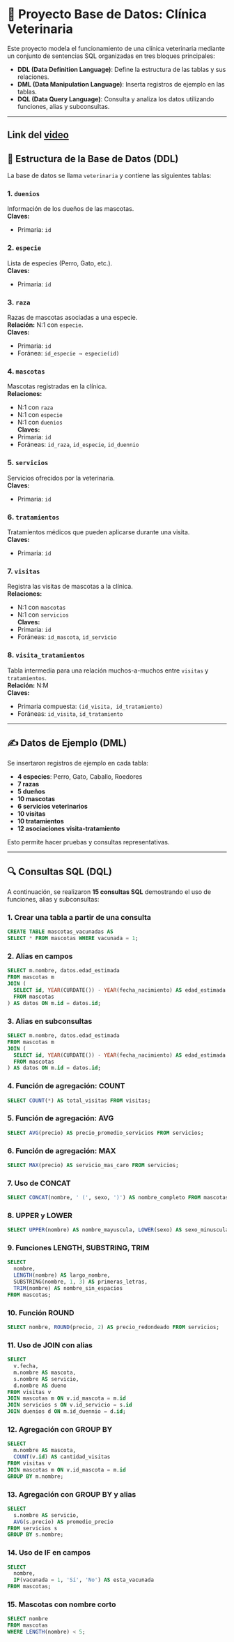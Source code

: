 # 🐾 Proyecto Base de Datos: Clínica Veterinaria

Este proyecto modela el funcionamiento de una clínica veterinaria mediante un conjunto de sentencias SQL organizadas en tres bloques principales:

- **DDL (Data Definition Language)**: Define la estructura de las tablas y sus relaciones.
- **DML (Data Manipulation Language)**: Inserta registros de ejemplo en las tablas.
- **DQL (Data Query Language)**: Consulta y analiza los datos utilizando funciones, alias y subconsultas.

---

## Link del [video](https://youtu.be/ATIM94IbJuY)

## 📂 Estructura de la Base de Datos (DDL)

La base de datos se llama `veterinaria` y contiene las siguientes tablas:

### 1. `duenios`
Información de los dueños de las mascotas.  
**Claves:**  
- Primaria: `id`

### 2. `especie`
Lista de especies (Perro, Gato, etc.).  
**Claves:**  
- Primaria: `id`

### 3. `raza`
Razas de mascotas asociadas a una especie.  
**Relación:** N:1 con `especie`.  
**Claves:**  
- Primaria: `id`  
- Foránea: `id_especie → especie(id)`

### 4. `mascotas`
Mascotas registradas en la clínica.  
**Relaciones:**  
- N:1 con `raza`  
- N:1 con `especie`  
- N:1 con `duenios`  
**Claves:**  
- Primaria: `id`  
- Foráneas: `id_raza`, `id_especie`, `id_duennio`

### 5. `servicios`
Servicios ofrecidos por la veterinaria.  
**Claves:**  
- Primaria: `id`

### 6. `tratamientos`
Tratamientos médicos que pueden aplicarse durante una visita.  
**Claves:**  
- Primaria: `id`

### 7. `visitas`
Registra las visitas de mascotas a la clínica.  
**Relaciones:**  
- N:1 con `mascotas`  
- N:1 con `servicios`  
**Claves:**  
- Primaria: `id`  
- Foráneas: `id_mascota`, `id_servicio`

### 8. `visita_tratamientos`
Tabla intermedia para una relación muchos-a-muchos entre `visitas` y `tratamientos`.  
**Relación:** N:M  
**Claves:**  
- Primaria compuesta: `(id_visita, id_tratamiento)`  
- Foráneas: `id_visita`, `id_tratamiento`

---

## ✍️ Datos de Ejemplo (DML)

Se insertaron registros de ejemplo en cada tabla:

- **4 especies**: Perro, Gato, Caballo, Roedores
- **7 razas**
- **5 dueños**
- **10 mascotas**
- **6 servicios veterinarios**
- **10 visitas**
- **10 tratamientos**
- **12 asociaciones visita-tratamiento**

Esto permite hacer pruebas y consultas representativas.

---

## 🔍 Consultas SQL (DQL)

A continuación, se realizaron **15 consultas SQL** demostrando el uso de funciones, alias y subconsultas:

### 1. Crear una tabla a partir de una consulta
```sql
CREATE TABLE mascotas_vacunadas AS
SELECT * FROM mascotas WHERE vacunada = 1;
```

### 2. Alias en campos
```sql
SELECT m.nombre, datos.edad_estimada
FROM mascotas m
JOIN (
  SELECT id, YEAR(CURDATE()) - YEAR(fecha_nacimiento) AS edad_estimada
  FROM mascotas
) AS datos ON m.id = datos.id;
```

### 3. Alias en subconsultas
```sql
SELECT m.nombre, datos.edad_estimada
FROM mascotas m
JOIN (
  SELECT id, YEAR(CURDATE()) - YEAR(fecha_nacimiento) AS edad_estimada
  FROM mascotas
) AS datos ON m.id = datos.id;
```

### 4. Función de agregación: COUNT
```sql
SELECT COUNT(*) AS total_visitas FROM visitas;
```

### 5. Función de agregación: AVG
```sql
SELECT AVG(precio) AS precio_promedio_servicios FROM servicios;
```

### 6. Función de agregación: MAX
```sql
SELECT MAX(precio) AS servicio_mas_caro FROM servicios;
```

### 7. Uso de CONCAT
```sql
SELECT CONCAT(nombre, ' (', sexo, ')') AS nombre_completo FROM mascotas;
```

### 8. UPPER y LOWER
```sql
SELECT UPPER(nombre) AS nombre_mayuscula, LOWER(sexo) AS sexo_minuscula FROM mascotas;
```

### 9. Funciones LENGTH, SUBSTRING, TRIM
```sql
SELECT 
  nombre,
  LENGTH(nombre) AS largo_nombre,
  SUBSTRING(nombre, 1, 3) AS primeras_letras,
  TRIM(nombre) AS nombre_sin_espacios
FROM mascotas;
```

### 10. Función ROUND
```sql
SELECT nombre, ROUND(precio, 2) AS precio_redondeado FROM servicios;
```

### 11. Uso de JOIN con alias
```sql
SELECT 
  v.fecha, 
  m.nombre AS mascota, 
  s.nombre AS servicio, 
  d.nombre AS dueno
FROM visitas v
JOIN mascotas m ON v.id_mascota = m.id
JOIN servicios s ON v.id_servicio = s.id
JOIN duenios d ON m.id_duennio = d.id;
```

### 12. Agregación con GROUP BY
```sql
SELECT 
  m.nombre AS mascota, 
  COUNT(v.id) AS cantidad_visitas
FROM visitas v
JOIN mascotas m ON v.id_mascota = m.id
GROUP BY m.nombre;
```

### 13. Agregación con GROUP BY y alias
```sql
SELECT 
  s.nombre AS servicio, 
  AVG(s.precio) AS promedio_precio
FROM servicios s
GROUP BY s.nombre;
```

### 14. Uso de IF en campos
```sql
SELECT 
  nombre,
  IF(vacunada = 1, 'Sí', 'No') AS esta_vacunada
FROM mascotas;
```

### 15. Mascotas con nombre corto
```sql
SELECT nombre 
FROM mascotas 
WHERE LENGTH(nombre) < 5;
```
